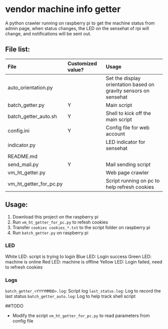 # vendor machine info getter
A python crawler running on raspberry pi to get the machine status from admin page, when status changes, the LED on the sensehat of rpi will change, and notifications will be sent out.

## File list:
| File | Customized value? | Usage |
| :------------ | :------------ | :------------ |
|auto_orientation.py||Set the display orientation based on gravity sensors on sensehat |
|batch_getter.py |Y| Main script |
|batch_getter_auto.sh|Y| Shell to kick off the main script |
|config.ini|Y| Config file for web account |
|indicator.py|| LED indicator for sensehat |
|README.md|||
|send_mail.py|Y|Mail sending script|
|vm_ht_getter.py|| Web page crawler |
|vm_ht_getter_for_pc.py|| Script running on pc to help refresh cookies |


## Usage:
1. Download this project on the raspberry pi
2. Run `vm_ht_getter_for_pc.py` to refesh cookies
3. Transfer `cookies cookies_*.txt` to the script folder on raspberry pi
4. Run `batch_getter.py` on raspberry pi

### LED
White LED: script is trying to login
Blue LED: Login success
Green LED: machine is online
Red LED: machine is offline
Yellow LED: Login failed, need to refresh cookies

### Logs
`batch_getter_<YYYYMMDD>.log`: Script log
`last_status.log`: Log to record the last status 
`batch_getter_auto.log`: Log to help track shell script



##TODO
- Modify the script `vm_ht_getter_for_pc.py` to read parameters from config file
